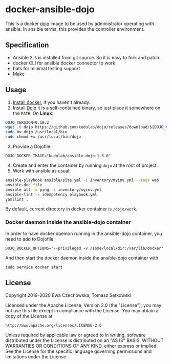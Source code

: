 # docker-ansible-dojo

This is a docker [dojo](https://github.com/kudulab/dojo) image to be used by administrator operating with ansible.
In ansible terms, this provides the controller environment.

## Specification

 * Ansible `2.8` is installed from git source. So it is easy to fork and patch.
 * docker CLI for ansible docker connector to work
 * bats for minimal testing support
 * Make

## Usage
1. [Install docker](https://docs.docker.com/install/), if you haven't already.
2. Install [Dojo](https://github.com/kudulab/dojo#installation) it is a self-contained binary, so just place it somewhere on the `PATH`.
On **Linux**:
```bash
DOJO_VERSION=0.10.2
wget -O dojo https://github.com/kudulab/dojo/releases/download/${DOJO_VERSION}/dojo_linux_amd64
sudo mv dojo /usr/local/bin
sudo chmod +x /usr/local/bin/dojo
```
3. Provide a Dojofile:
```
DOJO_DOCKER_IMAGE="kudulab/ansible-dojo:1.5.0"
```
4. Create and enter the container by running `dojo` at the root of project.
5. Work with ansible as usual:
```bash
ansible-playbook ansible/site.yml -i inventory/myinv.yml --tags web
ansible-doc file
ansible all -m ping -i inventory/myinv.yml
ansible-lint -x idempotency playbook.yml
yamllint .
```

By default, current directory in docker container is `/dojo/work`.

### Docker daemon inside the ansible-dojo container
In order to have docker daemon running in the ansible-dojo container, you need
 to add to Dojofile:
```
DOJO_DOCKER_OPTIONS="--privileged -v /some/local/dir:/var/lib/docker"
```

And then start the docker daemon inside the ansible-dojo container with:
```
sudo service docker start
```

## License

Copyright 2019-2020 Ewa Czechowska, Tomasz Sętkowski

Licensed under the Apache License, Version 2.0 (the "License");
you may not use this file except in compliance with the License.
You may obtain a copy of the License at

    http://www.apache.org/licenses/LICENSE-2.0

Unless required by applicable law or agreed to in writing, software
distributed under the License is distributed on an "AS IS" BASIS,
WITHOUT WARRANTIES OR CONDITIONS OF ANY KIND, either express or implied.
See the License for the specific language governing permissions and
limitations under the License.
